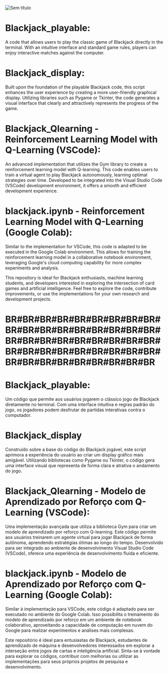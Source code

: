 ![Sem título](https://github.com/Barboss4/Repositorio-de-Blackjack-Implementacao-Jogaveis-e-Modelos-de-Aprendizado-por-Reforco/assets/118753474/227a81e9-f3c0-4b70-8e0e-d119e538d969)

# Blackjack_playable:
A code that allows users to play the classic game of Blackjack directly in the terminal. With an intuitive interface and standard game rules, players can enjoy interactive matches against the computer.

# Blackjack_display:
Built upon the foundation of the playable Blackjack code, this script enhances the user experience by creating a more user-friendly graphical display. Utilizing libraries such as Pygame or Tkinter, the code generates a visual interface that clearly and attractively represents the progress of the game.

# Blackjack_Qlearning - Reinforcement Learning Model with Q-Learning (VSCode):
An advanced implementation that utilizes the Gym library to create a reinforcement learning model with Q-learning. This code enables users to train a virtual agent to play Blackjack autonomously, learning optimal strategies over time. Developed to be integrated into the Visual Studio Code (VSCode) development environment, it offers a smooth and efficient development experience.

# blackjack.ipynb - Reinforcement Learning Model with Q-Learning (Google Colab):
Similar to the implementation for VSCode, this code is adapted to be executed in the Google Colab environment. This allows for training the reinforcement learning model in a collaborative notebook environment, leveraging Google's cloud computing capability for more complex experiments and analysis.

This repository is ideal for Blackjack enthusiasts, machine learning students, and developers interested in exploring the intersection of card games and artificial intelligence. Feel free to explore the code, contribute improvements, or use the implementations for your own research and development projects.

# BR#BR#BR#BR#BR#BR#BR#BR#BR#BR#BR#BR#BR#BR#BR#BR#BR#BR#BR#BR#BR#BR#BR#BR#BR#BR#BR#BR#BR#BR#BR#BR#BR#BR#BR#BR#BR#BR#BR#BR#BR#BR#BR#BR#BR

# Blackjack_playable:
Um código que permite aos usuários jogarem o clássico jogo de Blackjack diretamente no terminal. Com uma interface intuitiva e regras padrão do jogo, os jogadores podem desfrutar de partidas interativas contra o computador.

# Blackjack_display
Construído sobre a base do código do Blackjack jogável, este script aprimora a experiência do usuário ao criar um display gráfico mais amigável. Utilizando bibliotecas como Pygame ou Tkinter, o código gera uma interface visual que representa de forma clara e atrativa o andamento do jogo.

# Blackjack_Qlearning - Modelo de Aprendizado por Reforço com Q-Learning (VSCode):
Uma implementação avançada que utiliza a biblioteca Gym para criar um modelo de aprendizado por reforço com Q-learning. Este código permite aos usuários treinarem um agente virtual para jogar Blackjack de forma autônoma, aprendendo estratégias ótimas ao longo do tempo. Desenvolvido para ser integrado ao ambiente de desenvolvimento Visual Studio Code (VSCode), oferece uma experiência de desenvolvimento fluida e eficiente.

# blackjack.ipynb - Modelo de Aprendizado por Reforço com Q-Learning (Google Colab):
Similar à implementação para VSCode, este código é adaptado para ser executado no ambiente do Google Colab. Isso possibilita o treinamento do modelo de aprendizado por reforço em um ambiente de notebook colaborativo, aproveitando a capacidade de computação em nuvem do Google para realizar experimentos e análises mais complexas.

Este repositório é ideal para entusiastas de Blackjack, estudantes de aprendizado de máquina e desenvolvedores interessados em explorar a interseção entre jogos de cartas e inteligência artificial. Sinta-se à vontade para explorar os códigos, contribuir com melhorias ou utilizar as implementações para seus próprios projetos de pesquisa e desenvolvimento.
